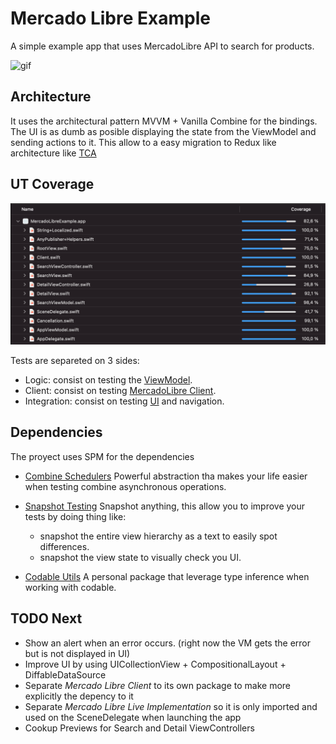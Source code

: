 #  Mercado Libre Example

A simple example app that uses MercadoLibre API to search for products.

![gif](/RocketSim.gif)

## Architecture

It uses the architectural pattern MVVM + Vanilla Combine for the bindings.
The UI is as dumb as posible displaying the state from the ViewModel and sending actions to it. 
This allow to a easy migration to Redux like architecture like [TCA](https://github.com/pointfreeco/swift-composable-architecture)

## UT Coverage
![coverage](/coverage_1.png)

Tests are separeted on 3 sides:

- Logic: consist on testing the [ViewModel](/MercadoLibreExampleTests/SearchViewModelTests.swift).
- Client: consist on testing [MercadoLibre Client](/MercadoLibreExampleTests/MercadoLibreApiTests.swift).
- Integration: consist on testing [UI](/MercadoLibreTests/UI) and navigation.


## Dependencies

The proyect uses SPM for the dependencies 

- [Combine Schedulers](https://github.com/pointfreeco/combine-schedulers)
Powerful abstraction tha makes your life easier when testing combine asynchronous operations.

- [Snapshot Testing](https://github.com/pointfreeco/swift-snapshot-testing)
Snapshot anything, this allow you to improve your tests by doing thing like:
    * snapshot the entire view hierarchy as a text to easily spot differences.
    * snapshot the view state to visually check you UI.

- [Codable Utils](https://github.com/jlainog/Codable-Utils)
A personal package that leverage type inference when working with codable.

## TODO Next
* Show an alert when an error occurs. (right now the VM gets the error but is not displayed in UI)
* Improve UI by using UICollectionView + CompositionalLayout + DiffableDataSource
* Separate *Mercado Libre Client* to its own package to make more explicitly the depency to it
* Separate *Mercado Libre Live Implementation* so it is only imported and used on the SceneDelegate when launching the app
* Cookup Previews for Search and Detail ViewControllers
